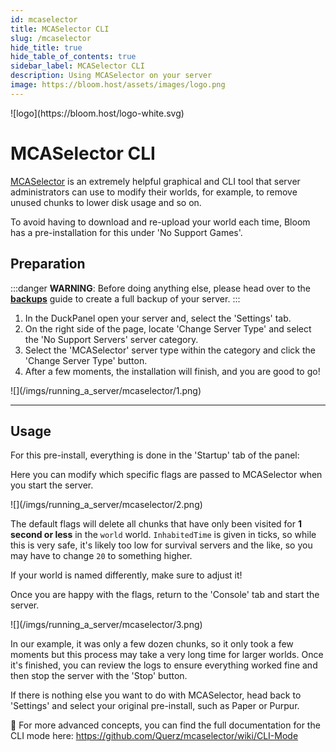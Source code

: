 ```yaml
---
id: mcaselector
title: MCASelector CLI
slug: /mcaselector
hide_title: true
hide_table_of_contents: true
sidebar_label: MCASelector CLI
description: Using MCASelector on your server
image: https://bloom.host/assets/images/logo.png
---
```


<div class="text--center">
![logo](https://bloom.host/logo-white.svg)
<h1>MCASelector CLI</h1>
</div>

[MCASelector](https://github.com/Querz/mcaselector) is an extremely helpful graphical and CLI tool that server administrators can use to modify their worlds, for example, to remove unused chunks to lower disk usage and so on.

To avoid having to download and re-upload your world each time, Bloom has a pre-installation for this under 'No Support Games'.

## Preparation

:::danger
**WARNING**: Before doing anything else, please head over to the **[backups](../using_the_panel/backups.md)** guide to create a full backup of your server.
:::

1. In the DuckPanel open your server and, select the 'Settings' tab.
2. On the right side of the page, locate 'Change Server Type' and select the 'No Support Servers' server category.
3. Select the 'MCASelector' server type within the category and click the 'Change Server Type' button.
4. After a few moments, the installation will finish, and you are good to go!

<div class="text--center">![](/imgs/running_a_server/mcaselector/1.png)</div>

---

## Usage
For this pre-install, everything is done in the 'Startup' tab of the panel:

Here you can modify which specific flags are passed to MCASelector when you start the server.

<div class="text--center">![](/imgs/running_a_server/mcaselector/2.png)</div>

The default flags will delete all chunks that have only been visited for **1 second or less** in the `world` world.
`InhabitedTime` is given in ticks, so while this is very safe, it's likely too low for survival servers and the like, so you may have to change `20` to something higher.

If your world is named differently, make sure to adjust it!

Once you are happy with the flags, return to the 'Console' tab and start the server.

<div class="text--center">![](/imgs/running_a_server/mcaselector/3.png)</div>

In our example, it was only a few dozen chunks, so it only took a few moments but this process may take a very long time for larger worlds.
Once it's finished, you can review the logs to ensure everything worked fine and then stop the server with the 'Stop' button.

If there is nothing else you want to do with MCASelector, head back to 'Settings' and select your original pre-install, such as Paper or Purpur.

🔗 For more advanced concepts, you can find the full documentation for the CLI mode here: https://github.com/Querz/mcaselector/wiki/CLI-Mode

